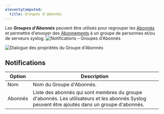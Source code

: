```yaml
---
eleventyComputed:
  title: Groupes d'abonnés
---
```

Les ***Groupes d'Abonnés*** peuvent être utilisés pour regrouper les [Abonnés](/server/web-interface/administration/security-management/notifications/subscribers/) et permettre d'envoyer des [Abonnements](/server/web-interface/administration/security-management/notifications/subscriptions/) à un groupe de personnes et/ou de serveurs syslog.
![Notifications – Groupes d'Abonnés](https://cdnweb.devolutions.net/docs/docs_en_server_ServerOp8072.png)

![Dialogue des propriétés du Groupe d'Abonnés](https://cdnweb.devolutions.net/docs/docs_en_server_ServerOp8157.png)

## Notifications
| Option      | Description                                                                                                                   |
|-------------|-------------------------------------------------------------------------------------------------------------------------------|
| Nom         | Nom du Groupe d'Abonnés.                                                                                                      |
| Abonnés     | Liste des abonnés qui sont membres du groupe d'abonnés. Les utilisateurs et les abonnés Syslog peuvent être ajoutés dans un groupe d'abonnés. |
